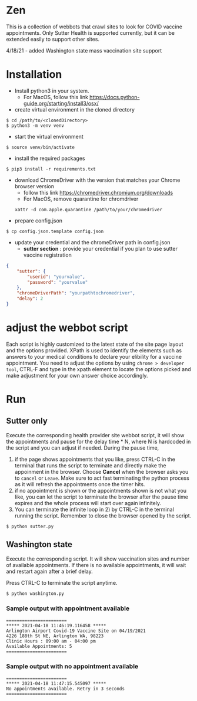 # Zen
This is a collection of webbots that crawl sites to look for COVID vaccine appointments.
Only Sutter Health is supported currently, but it can be extended easily to support other sites.

4/18/21 - added Washington state mass vaccination site support

# Installation
* Install python3 in your system.  
  * For MacOS, follow this link https://docs.python-guide.org/starting/install3/osx/
* create virtual environment in the cloned directory 
```
$ cd /path/to/<clonedDirectory>
$ python3 -m venv venv
```
* start the virtual environment
```
$ source venv/bin/activate
```
* install the required packages
```
$ pip3 install -r requirements.txt
```
* download ChromeDriver with the version that matches your Chrome browser version
  * follow this link https://chromedriver.chromium.org/downloads
  * For MacOS, remove quarantine for chromdriver
  ```
  xattr -d com.apple.quarantine /path/to/your/chromedriver
  ```
* prepare config.json
```
$ cp config.json.template config.json
```
* update your credential and the chromeDriver path in config.json
  * **sutter section** : provide your credential if you plan to use sutter vaccine registration
```json
{
    "sutter": {
        "userid": "yourvalue",
        "password": "yourvalue"
    },
    "chromeDriverPath": "yourpathtochromedriver",
    "delay": 2
}

```
# adjust the webbot script
Each script is highly customized to the latest state of the site page layout and the options provided.  XPath is used to identify the elements such as answers to your medical conditions to declare your elibility for a vaccine appointment.  You need to adjust the options by using `chrome > developer tool`, CTRL-F and type in the xpath element to locate the options picked and make adjustment for your own answer choice accordingly.  

# Run
## Sutter only
Execute the corresponding health provider site webbot script, it will show the appointments and pause for the delay time * N, where N is hardcoded in the script and you can adjust if needed.   During the pause time, 
1. if the page shows appointments that you like, press CTRL-C in the terminal that runs the script to terminate and directly make the appoinment in the browser.  Choose **Cancel** when the browser asks you to `cancel` or `Leave`.   Make sure to act fast terminating the python process as it will refresh the appointments once the timer hits.
2. if no appointment is shown or the appointments shown is not what you like, you can let the script to terminate the browser after the pause time expires and the whole process will start over again  infinitely.
3. You can terminate the infinite loop in 2) by CTRL-C in the terminal running the script.  Remember to close the browser opened by the script. 
```
$ python sutter.py
```
## Washington state
Execute the corresponding script.  It will show vaccination sites and number of available appointments.  If there is no available appointments, it will wait and restart again after a brief delay.

Press CTRL-C to terminate the script anytime.
```
$ python washington.py
```
### Sample output with appointment available
```
=======================
***** 2021-04-18 11:46:19.116458 *****
Arlington Airport Covid-19 Vaccine Site on 04/19/2021
4226 188th St NE, Arlington WA, 98223
Clinic Hours : 09:00 am - 04:00 pm
Available Appointments: 5
=======================
```

### Sample output with no appointment available
```
=======================
***** 2021-04-18 11:47:15.545097 *****
No appointments available. Retry in 3 seconds
=======================
```